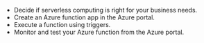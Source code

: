 - Decide if serverless computing is right for your business needs.
- Create an Azure function app in the Azure portal.
- Execute a function using triggers.
- Monitor and test your Azure function from the Azure portal.






